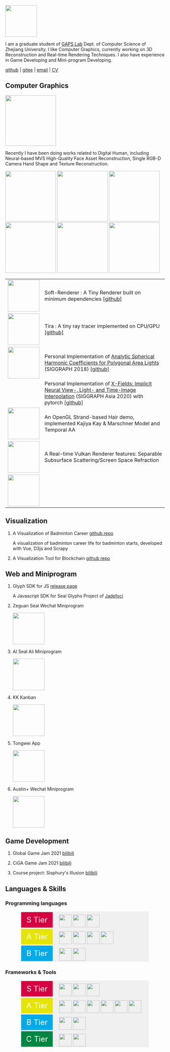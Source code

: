 <img src="https://luniumluk.github.io/images/profile-pixel.png" width="100px" height="100px">

I am a graduate student of [GAPS Lab](http://kunzhou.net/zjugaps/) Dept. of Computer Science of Zhejiang University. I like Computer Graphics, currently working on 3D Reconstruction and Real-time Rendering Techniques. I also have experience in Game Developing and Mini-program Developing.

[github](https://github.com/LuniumLuk) \| [gitee](https://gitee.com/lunium) \| [email](ziyilu@zju.edu.cn) \| [CV](https://luniumluk.github.io/docs/cv.pdf)

## Computer Graphics

<img src="https://luniumluk.github.io/images/hand.jpg" height="160px">

Recently I have been doing works related to Digital Human, including Neural-based MVS High-Quality Face Asset Reconstruction, Single RGB-D Camera Hand Shape and Texture Reconstruction.

<img src="https://luniumluk.github.io/images/SoftRasterizer.png" height="160px">
<img src="https://luniumluk.github.io/images/Tira.png" height="160px">
<img src="https://luniumluk.github.io/images/ash.jpg" height="160px">

<img src="https://luniumluk.github.io/images/marschner_hair.jpg" height="160px">
<img src="https://luniumluk.github.io/images/ddrenderer.jpg" height="160px">
<img src="https://luniumluk.github.io/images/ssss.jpg" height="160px">

<style>
td, th {
   border: none!important;
}
</style>

|     |     |
| --- | --- |
| <img src="https://luniumluk.github.io/images/SoftRasterizer.png" width="100px"> | Soft-Renderer : A Tiny Renderer built on minimum dependencies <a href="https://github.com/LuniumLuk/SoftRenderer">[github]</a> |
| <img src="https://luniumluk.github.io/images/Tira.png" width="100px"> | Tira : A tiny ray tracer implemented on CPU/GPU <a href="https://github.com/LuniumLuk/Tira">[github]</a> |
| <img src="https://luniumluk.github.io/images/ash.jpg" width="100px"> | Personal Implementation of [Analytic Spherical Harmonic Coefficients for Polygonal Area Lights](https://cseweb.ucsd.edu/~viscomp/projects/ash/) (SIGGRAPH 2018) <a href="https://github.com/LuniumLuk/AnalyticSHAreaLight">[github]</a> |
| | Personal Implementation of [X-Fields: Implicit Neural View-, Light- and Time-Image Interpolation](https://xfields.mpi-inf.mpg.de/) (SIGGRAPH Asia 2020) with pytorch <a href="https://github.com/LuniumLuk/xfield-pytorch">[github]</a> |
| <img src="https://luniumluk.github.io/images/marschner_hair.jpg" width="100px"> | An OpenGL Strand-based Hair demo, implemented Kajiya Kay & Marschner Model and Temporal AA |
| <img src="https://luniumluk.github.io/images/ddrenderer.jpg" width="100px"> | A Real-time Vulkan Renderer features: Separable Subsurface Scattering/Screen Space Refraction |
| <img src="https://luniumluk.github.io/images/ssss.jpg" width="100px"> | |

## Visualization

1. A Visualization of Badminton Career [github repo](https://github.com/LuniumLuk/Badminton-Career-Vis)

    A visualization of badminton career life for badminton starts, developed with Vue, D3js and Scrapy

2. A Visualization Tool for Blockchain [github repo](https://github.com/LBruyne/view-blockchain)
   
## Web and Miniprogram

1. Glyph SDK for JS [release page](https://gitlab.jadefoci.com:1443/seal-sdk/js-sdk-release)

    A Javascript SDK for Seal Glyphs Project of [Jadefoci](https://www.jadefoci.com)

2. Zeguan Seal Wechat Miniprogram

    <img src="https://luniumluk.github.io/images/seal_wx.jpg" width="100px" height="100px">

3. AI Seal Ali Miniprogram
    
    <img src="https://luniumluk.github.io/images/seal_ali.jpg" width="100px">

4. KK Kanban
    
    <img src="https://luniumluk.github.io/images/kk_wx.jpg" width="100px" height="100px">

5. Tongwei App
    
    <img src="https://luniumluk.github.io/images/tongwei.jpg" width="100px" height="100px">

6. Austin+ Wechat Miniprogram

    <img src="https://luniumluk.github.io/images/austin_wx.jpg" width="100px" height="100px">

## Game Development

1. Global Game Jam 2021 [bilibili](https://www.bilibili.com/video/BV1Ty4y1n7uZ)

2. CiGA Game Jam 2021 [bilibili](https://www.bilibili.com/video/BV1dh411h7Na)

3. Course project: Sisphury's Illusion [bilibili](https://www.bilibili.com/video/BV1uM4y1N75u)


## Languages & Skills

<style>
    .tier img {
        width: 40px;
    }
</style>

<style>
    .tier-list {
        width: 80%;
        margin: auto;
        overflow: hidden;
    }

    .tier {
        background-color: #f0f0f0;
        display: flex;
        align-items: center;
    }

    .tier-header {
        font-size: 24px;
        color: white;
        padding: 10px;
        margin-right: 20px;
        width: 80px;
        text-align: center;
    }

    .tier-items {
        padding-top: 10px;
    }
</style>

### Programming languages

<div class="tier-list">
    <div class="tier">
        <div class="tier-header" style="background-color: #D70040;">S Tier</div>
        <div class="tier-items">
            <img src="https://cdn.jsdelivr.net/gh/devicons/devicon@latest/icons/cplusplus/cplusplus-original.svg" />
            <img src="https://cdn.jsdelivr.net/gh/devicons/devicon@latest/icons/c/c-original.svg" />
            <img src="https://cdn.jsdelivr.net/gh/devicons/devicon@latest/icons/python/python-original-wordmark.svg" />
        </div>
    </div>
    <div class="tier">
        <div class="tier-header" style="background-color: #E5E500;">A Tier</div>
        <div class="tier-items">
            <img src="https://cdn.jsdelivr.net/gh/devicons/devicon@latest/icons/latex/latex-original.svg" />
            <img src="https://cdn.jsdelivr.net/gh/devicons/devicon@latest/icons/javascript/javascript-original.svg" />
            <img src="https://cdn.jsdelivr.net/gh/devicons/devicon@latest/icons/html5/html5-original-wordmark.svg" />
            <img src="https://cdn.jsdelivr.net/gh/devicons/devicon@latest/icons/css3/css3-original-wordmark.svg" />
        </div>
    </div>
    <div class="tier">
        <div class="tier-header" style="background-color: #00ABE7;">B Tier</div>
        <div class="tier-items">
            <img src="https://cdn.jsdelivr.net/gh/devicons/devicon@latest/icons/swift/swift-original-wordmark.svg" />
            <img src="https://cdn.jsdelivr.net/gh/devicons/devicon@latest/icons/csharp/csharp-original.svg" />
        </div>
    </div>
</div>

### Frameworks & Tools

<div class="tier-list">
    <div class="tier">
        <div class="tier-header" style="background-color: #D70040;">S Tier</div>
        <div class="tier-items">
            <img src="https://cdn.jsdelivr.net/gh/devicons/devicon@latest/icons/pytorch/pytorch-original-wordmark.svg" />
            <img src="https://cdn.jsdelivr.net/gh/devicons/devicon@latest/icons/opengl/opengl-original.svg" />
            <img src="https://luniumluk.github.io/images/vulkan.svg" />
        </div>
    </div>
    <div class="tier">
        <div class="tier-header" style="background-color: #E5E500;">A Tier</div>
        <div class="tier-items">
            <img src="https://cdn.jsdelivr.net/gh/devicons/devicon@latest/icons/unrealengine/unrealengine-original-wordmark.svg" />
            <img src="https://cdn.jsdelivr.net/gh/devicons/devicon@latest/icons/unity/unity-original-wordmark.svg" />
            <img src="https://cdn.jsdelivr.net/gh/devicons/devicon@latest/icons/maya/maya-original-wordmark.svg" />
            <img src="https://cdn.jsdelivr.net/gh/devicons/devicon@latest/icons/blender/blender-original.svg" />
            <img src="https://cdn.jsdelivr.net/gh/devicons/devicon@latest/icons/vscode/vscode-original.svg" />
            <img src="https://cdn.jsdelivr.net/gh/devicons/devicon@latest/icons/visualstudio/visualstudio-original.svg" />
        </div>
    </div>
    <div class="tier">
        <div class="tier-header" style="background-color: #00ABE7;">B Tier</div>
        <div class="tier-items">
            <img src="https://cdn.jsdelivr.net/gh/devicons/devicon@latest/icons/threejs/threejs-original-wordmark.svg" />
            <img src="https://cdn.jsdelivr.net/gh/devicons/devicon@latest/icons/photoshop/photoshop-original.svg" />
        </div>
    </div>
    <div class="tier">
        <div class="tier-header" style="background-color: #008744;">C Tier</div>
        <div class="tier-items">
            <img src="https://cdn.jsdelivr.net/gh/devicons/devicon@latest/icons/xcode/xcode-original.svg" />
            <img src="https://cdn.jsdelivr.net/gh/devicons/devicon@latest/icons/vuejs/vuejs-original-wordmark.svg" />
        </div>
    </div>
</div>



